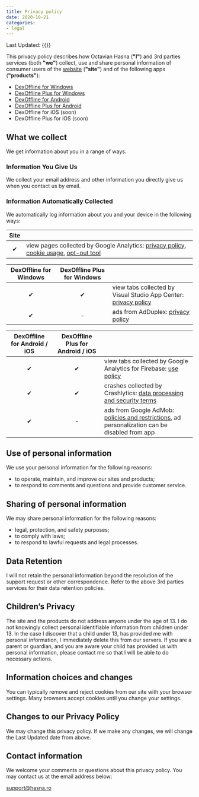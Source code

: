 ```yaml
---
title: Privacy policy
date: 2020-10-21
categories:
- legal
---
```


Last Updated: {{<lastModifiedDate>}}

This privacy policy describes how Octavian Hasna (**"I"**) and 3rd parties services (both **"we"**)
collect, use and share personal information of consumer users of the 
[website](https://www.hasna.ro) (**"site"**) and of the following apps (**"products"**):
* [DexOffline for Windows](https://www.microsoft.com/en-us/p/dexoffline/9n5xfpst5974)
* [DexOffline Plus for Windows](https://www.microsoft.com/en-us/p/dexoffline-plus/9nfvk1wqt472)
* [DexOffline for Android](https://play.google.com/store/apps/details?id=ro.hasna.dexoffline)
* [DexOffline Plus for Android](https://play.google.com/store/apps/details?id=ro.hasna.dexoffline.plus)
* DexOffline for iOS (soon)
* DexOffline Plus for iOS (soon)

## What we collect

We get information about you in a range of ways.

### Information You Give Us

We collect your email address and other information you directly give us when you contact us by email.

### Information Automatically Collected

We automatically log information about you and your device in the following ways:

| Site | |
| :---: | :--- |
| ✔ | view pages collected by Google Analytics: [privacy policy](https://policies.google.com/privacy), [cookie usage](https://developers.google.com/analytics/devguides/collection/analyticsjs/cookie-usage), [opt-out tool](https://tools.google.com/dlpage/gaoptout) |

| DexOffline for Windows | DexOffline Plus for Windows | |
| :---: | :---: | :--- |
| ✔ | ✔ | view tabs collected by Visual Studio App Center: [privacy policy](https://privacy.microsoft.com) |
| ✔ | - | ads from AdDuplex: [privacy policy](https://www.adduplex.com/privacy-policy) |

| DexOffline for Android / iOS | DexOffline Plus for Android / iOS | |
| :---: | :---: | :--- |
| ✔ | ✔ | view tabs collected by Google Analytics for Firebase: [use policy](https://firebase.google.com/policies/analytics) |
| ✔ | ✔ | crashes collected by Crashlytics: [data processing and security terms](https://firebase.google.com/terms/crashlytics-app-distribution-data-processing-terms) |
| ✔ | - | ads from Google AdMob: [policies and restrictions](https://support.google.com/admob/answer/6128543), ad personalization can be disabled from app |

## Use of personal information

We use your personal information for the following reasons:
* to operate, maintain, and improve our sites and products;
* to respond to comments and questions and provide customer service.

## Sharing of personal information

We may share personal information for the following reasons:
* legal, protection, and safety purposes;
* to comply with laws;
* to respond to lawful requests and legal processes.

## Data Retention

I will not retain the personal information beyond the resolution of the support request or other correspondence. Refer
to the above 3rd parties services for their data retention policies.

## Children’s Privacy

The site and the products do not address anyone under the age of 13. I do not knowingly collect personal identifiable
information from children under 13. In the case I discover that a child under 13, has provided me with personal
information, I immediately delete this from our servers. If you are a parent or guardian, and you are aware your child
has provided us with personal information, please contact me so that I will be able to do necessary actions.

## Information choices and changes

You can typically remove and reject cookies from our site with your browser settings. Many browsers accept cookies until
you change your settings.

## Changes to our Privacy Policy

We may change this privacy policy. If we make any changes, we will change the Last Updated date from above.

## Contact information

We welcome your comments or questions about this privacy policy. You may contact us at the email address below:

support@hasna.ro
